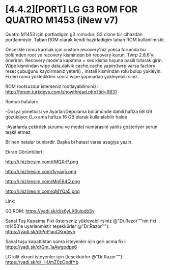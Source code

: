 # [4.4.2][PORT] LG G3 ROM FOR QUATRO M1453 (iNew v7)

Quatro M1453 için portladigim g3 romudur. G3 clone bir cihazdan portlanmistir. Taban ROM olarak kendi hazirladigim taban ROM kullanilmistir.

Öncelikle romu kurmak için custom recovery'niz yoksa forumda bu bölümden root ve recovery kismindan bir recovery kurun. Twrp 2.8.6'yi öneririm.
Recovery mode'a kapatma + ses kisma tuşuna basili tutarak girin. Wipe kismindan wipe data,dalvik cache,cache yapin(twrp varsa factory reset çubuğunu kaydirmaniz yeterli) . Install kismindan rolü bulup yukleyin. Fixleri romu yükledikten sonra wipe yapmadan yukleyebilirsiniz.

ROM rootsuzdur isterseniz rootlayabilirsiniz: http://forum.turkdevs.com/showthread.php?tid=9831

Romun hataları:

-Dosya yöneticisi ve Ayarlar/Depolama bölümünde dahili hafiza 68 GB gözüküyor O_o ama hafiza 16 GB olarak kullanılabilir halde 

-Ayarlarda çekirdek surumu ve model numarasini yanlis gosteriyor sorun teşkil etmez

Bilinen hatalar bunlardir. Başka bi hatasi varsa asagiya yazin.

Ekran Görüntüleri :

http://i.hizliresim.com/rMQXrP.png

http://i.hizliresim.com/1vyaq5.png

http://i.hizliresim.com/MpE84Q.png

http://i.hizliresim.com/qMYQa5.png


Link: 

G3 ROM: https://yadi.sk/d/s6yLX6ulpdbSy

Sanal Tuş Kapatma Fixi (isterseniz yükleyebilirsiniz @"Dr.Razor™"nin fixi m1453'e uyarlanmistir teşekkürler @"Dr.Razor™"): https://yadi.sk/d/PqPjaoCKpdevn

Sanal tuşu kapattiktan sonra isteyenler icin geri acma fixi: https://yadi.sk/d/Gm_1aAwgpdpe6

LG kilit ekrani isteyenler için (teşekkürler @"Dr.Razor™"): https://yadi.sk/d/_HUmZ0zOpdfYb


